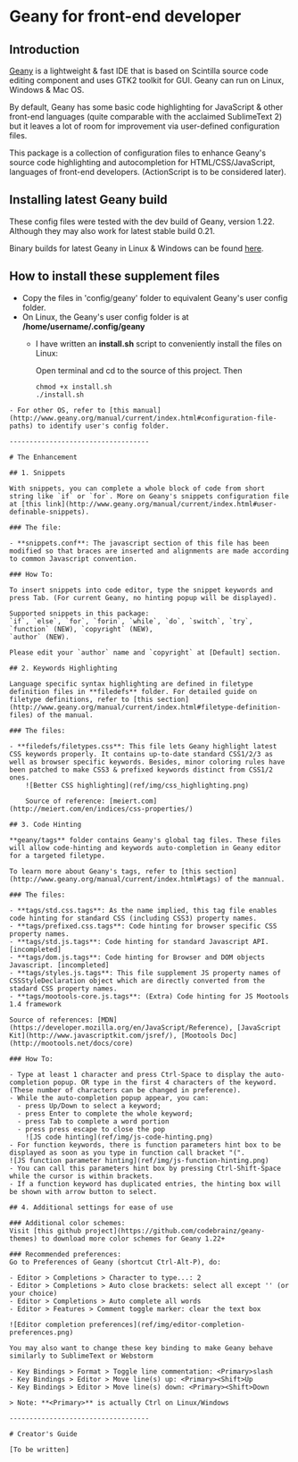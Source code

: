 # Geany for front-end developer

## Introduction

[Geany](http://geany.org) is a lightweight & fast IDE that is based on Scintilla source code editing component and uses GTK2 toolkit for GUI. Geany can run on Linux, Windows & Mac OS.

By default, Geany has some basic code highlighting for JavaScript & other front-end languages (quite comparable with the acclaimed SublimeText 2) but it leaves a lot of room for improvement via user-defined configuration files.

This package is a collection of configuration files to enhance Geany's source code highlighting and autocompletion for HTML/CSS/JavaScript, languages of front-end developers. (ActionScript is to be considered later).

## Installing latest Geany build

These config files were tested with the dev build of Geany, version 1.22. Although they may also work for latest stable build 0.21.

Binary builds for latest Geany in Linux & Windows can be found [here](http://nightly.geany.org).

## How to install these supplement files

- Copy the files in 'config/geany' folder to equivalent Geany's user config folder.
- On Linux, the Geany's user config folder is at **/home/username/.config/geany**
    - I have written an **install.sh** script to conveniently install the files on Linux:

        Open terminal and cd to the source of this project. Then
       
        ```shell
        chmod +x install.sh
        ./install.sh
```
- For other OS, refer to [this manual](http://www.geany.org/manual/current/index.html#configuration-file-paths) to identify user's config folder.

-----------------------------------

# The Enhancement

## 1. Snippets

With snippets, you can complete a whole block of code from short string like `if` or `for`. More on Geany's snippets configuration file at [this link](http://www.geany.org/manual/current/index.html#user-definable-snippets).

### The file:

- **snippets.conf**: The javascript section of this file has been modified so that braces are inserted and alignments are made according to common Javascript convention.

### How To:

To insert snippets into code editor, type the snippet keywords and press Tab. (For current Geany, no hinting popup will be displayed).

Supported snippets in this package:
`if`, `else`, `for`, `forin`, `while`, `do`, `switch`, `try`, `function` (NEW), `copyright` (NEW), 
`author` (NEW). 

Please edit your `author` name and `copyright` at [Default] section.

## 2. Keywords Highlighting

Language specific syntax highlighting are defined in filetype definition files in **filedefs** folder. For detailed guide on filetype definitions, refer to [this section](http://www.geany.org/manual/current/index.html#filetype-definition-files) of the manual.

### The files:

- **filedefs/filetypes.css**: This file lets Geany highlight latest CSS keywords properly. It contains up-to-date standard CSS1/2/3 as well as browser specific keywords. Besides, minor coloring rules have been patched to make CSS3 & prefixed keywords distinct from CSS1/2 ones.  
    ![Better CSS highlighting](ref/img/css_highlighting.png)

    Source of reference: [meiert.com](http://meiert.com/en/indices/css-properties/)

## 3. Code Hinting

**geany/tags** folder contains Geany's global tag files. These files will allow code-hinting and keywords auto-completion in Geany editor for a targeted filetype.

To learn more about Geany's tags, refer to [this section](http://www.geany.org/manual/current/index.html#tags) of the mannual.

### The files:

- **tags/std.css.tags**: As the name implied, this tag file enables code hinting for standard CSS (including CSS3) property names.
- **tags/prefixed.css.tags**: Code hinting for browser specific CSS property names.
- **tags/std.js.tags**: Code hinting for standard Javascript API. [incompleted]
- **tags/dom.js.tags**: Code hinting for Browser and DOM objects Javascript. [incompleted]
- **tags/styles.js.tags**: This file supplement JS property names of CSSStyleDeclaration object which are directly converted from the stadard CSS property names.
- **tags/mootools-core.js.tags**: (Extra) Code hinting for JS Mootools 1.4 framework

Source of references: [MDN](https://developer.mozilla.org/en/JavaScript/Reference), [JavaScript Kit](http://www.javascriptkit.com/jsref/), [Mootools Doc](http://mootools.net/docs/core)

### How To:

- Type at least 1 character and press Ctrl-Space to display the auto-completion popup. OR type in the first 4 characters of the keyword. (These number of characters can be changed in preference). 
- While the auto-completion popup appear, you can: 
  - press Up/Down to select a keyword; 
  - press Enter to complete the whole keyword;
  - press Tab to complete a word portion 
  - press press escape to close the pop  
    ![JS code hinting](ref/img/js-code-hinting.png)
- For function keywords, there is function parameters hint box to be displayed as soon as you type in function call bracket "(".
![JS function parameter hinting](ref/img/js-function-hinting.png)
- You can call this parameters hint box by pressing Ctrl-Shift-Space while the cursor is within brackets.
- If a function keyword has duplicated entries, the hinting box will be shown with arrow button to select.

## 4. Additional settings for ease of use

### Additional color schemes:
Visit [this github project](https://github.com/codebrainz/geany-themes) to download more color schemes for Geany 1.22+

### Recommended preferences:
Go to Preferences of Geany (shortcut Ctrl-Alt-P), do:

- Editor > Completions > Character to type...: 2
- Editor > Completions > Auto close brackets: select all except '' (or your choice)
- Editor > Completions > Auto complete all words
- Editor > Features > Comment toggle marker: clear the text box

![Editor completion preferences](ref/img/editor-completion-preferences.png)

You may also want to change these key binding to make Geany behave similarly to SublimeText or Webstorm

- Key Bindings > Format > Toggle line commentation: <Primary>slash
- Key Bindings > Editor > Move line(s) up: <Primary><Shift>Up
- Key Bindings > Editor > Move line(s) down: <Primary><Shift>Down

> Note: **<Primary>** is actually Ctrl on Linux/Windows

-----------------------------------

# Creator's Guide

[To be written]

